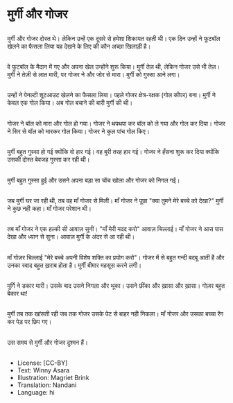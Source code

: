 # मुर्गी और गोजर

##
मुर्गी और गोजर दोस्त थे। लेकिन उन्हें एक दूसरे से हमेशा शिकायत रहती थी। एक दिन उन्हों ने फूटबॉल खेलने का फैसला लिया यह देखने के लिए की कौन अच्छा खिलाड़ी है।

##
वे फुटबॉल के मैदान में गए और अपना खेल उन्होंने शुरू किया। मुर्गी तेज़ थी, लेकिन गोजर उसे भी तेज़। मुर्गी ने तेज़ी से लात मारी, पर गोजर ने और जोर से मारा। मुर्गी को गुस्सा आने लगा।

##
उन्हों ने पेनल्टी शूटआउट खेलने का फैसला लिया। पहले गोजर क्षेत्र-रक्षक (गोल कीपर) बना। मुर्गी ने केवल एक गोल किया। अब गोल बचाने की बारी मुर्गी की थी।

##
गोजर ने बॉल को मारा और गोल हो गया। गोजर ने थपथपा कर बॉल को ले गया और गोल कर दिया। गोजर ने सिर से बॉल को मारकर गोल किया। गोजर ने कुल पांच गोल किए।

##
मुर्गी बहुत गुस्सा हो गई क्योंकि वो हार गई। वह बुरी तरह हार गई। गोजर ने हँसना शुरू कर दिया क्योंकि उसकी दोस्त बेवजह गुस्सा कर रही थी।

##
मुर्गी बहुत गुस्सा हुई और उसने अपना बड़ा सा चोंच खोला और गोजर को निगल गई।

##
जब मुर्गी घर जा रही थी, तब वह माँ गोजर से मिली। माँ गोजर ने पूछा "क्या तुमने मेरे बच्चे को देखा?" मुर्गी ने कुछ नही कहा। माँ गोजर परेशान थी।

##
तब माँ गोजर ने एक हल्की सी आवाज़ सुनी। "माँ मेरी मदद करो" आवाज़ चिल्लाई। माँ गोजर ने आस पास देखा और ध्यान से सुना। आवाज़ मुर्गी के अंदर से आ रही थी।

##
माँ गोज़र चिल्लाई "मेरे बच्चे अपनी विशेष शक्ति का प्रयोग करो"। गोजर में से बहुत गन्दी बदबू आती है और उनका स्वाद बहुत ख़राब होता है। मुर्गी बीमार महसूस करने लगी।

##
मुर्गि ने डकार मारी। उसके बाद उसने निगला और थूका। उसने छींका और ख़ासा और ख़ासा। गोज़र बहुत बेकार था!

##
मुर्गी तब तक खांसती रही जब तक गोजर उसके पेट से बाहर नही निकला। माँ गोजर और उसका बच्चा रेंग कर पेड़ पर छिप गए।

##
उस समय से मुर्गी और गोजर दुश्मन हैं।

##
* License: [CC-BY]
* Text: Winny Asara
* Illustration: Magriet Brink
* Translation: Nandani
* Language: hi
